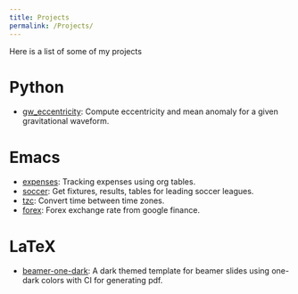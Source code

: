 ```yaml
---
title: Projects
permalink: /Projects/
---
```


Here is a list of some of my projects

# Python
<ul>
 <li> <a href="https://pypi.org/project/gw_eccentricity/">gw_eccentricity</a>: Compute eccentricity and mean anomaly for a given gravitational waveform.
 </li>
</ul> 

# Emacs
<ul>
 <li> <a href="https://github.com/md-arif-shaikh/expenses">expenses</a>: Tracking expenses using org tables.
 </li>
 <li> <a href="https://github.com/md-arif-shaikh/soccer">soccer</a>: Get fixtures, results, tables for leading soccer leagues.
 </li>
 <li> <a href="https://github.com/md-arif-shaikh/tzc">tzc</a>: Convert time between time zones.
 </li>
 <li> <a href="https://github.com/md-arif-shaikh/forex">forex</a>: Forex exchange rate from google finance.
 </li>
</ul> 

# LaTeX
<ul>
 <li> <a href="https://github.com/md-arif-shaikh/beamer-one-dark">beamer-one-dark</a>: A dark themed template for beamer slides using one-dark colors with CI for generating pdf.
 </li>
</ul> 
